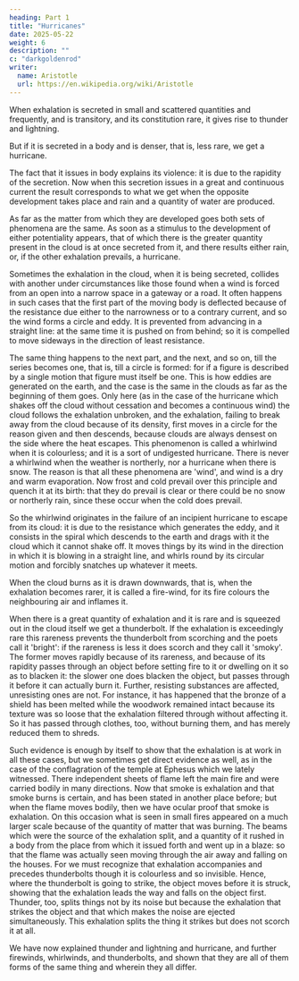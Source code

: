 ```yaml
---
heading: Part 1
title: "Hurricanes"
date: 2025-05-22
weight: 6
description: ""
c: "darkgoldenrod"
writer:
  name: Aristotle 
  url: https://en.wikipedia.org/wiki/Aristotle
---
```



When exhalation is secreted in small and scattered quantities and frequently, and is transitory,
and its constitution rare, it gives rise to thunder and lightning.

But if it is secreted in a body and is denser, that is, less rare,
we get a hurricane. 

The fact that it issues in body explains its violence:
it is due to the rapidity of the secretion. Now when this secretion
issues in a great and continuous current the result corresponds to
what we get when the opposite development takes place and rain and
a quantity of water are produced. 

As far as the matter from which
they are developed goes both sets of phenomena are the same. As soon
as a stimulus to the development of either potentiality appears, that
of which there is the greater quantity present in the cloud is at
once secreted from it, and there results either rain, or, if the other
exhalation prevails, a hurricane. 

Sometimes the exhalation in the cloud, when it is being secreted,
collides with another under circumstances like those found when a
wind is forced from an open into a narrow space in a gateway or a
road. It often happens in such cases that the first part of the moving
body is deflected because of the resistance due either to the narrowness
or to a contrary current, and so the wind forms a circle and eddy.
It is prevented from advancing in a straight line: at the same time
it is pushed on from behind; so it is compelled to move sideways in
the direction of least resistance. 

The same thing happens to the next
part, and the next, and so on, till the series becomes one, that is,
till a circle is formed: for if a figure is described by a single
motion that figure must itself be one. This is how eddies are generated
on the earth, and the case is the same in the clouds as far as the
beginning of them goes. Only here (as in the case of the hurricane
which shakes off the cloud without cessation and becomes a continuous
wind) the cloud follows the exhalation unbroken, and the exhalation,
failing to break away from the cloud because of its density, first
moves in a circle for the reason given and then descends, because
clouds are always densest on the side where the heat escapes. This
phenomenon is called a whirlwind when it is colourless; and it is
a sort of undigested hurricane. There is never a whirlwind when the
weather is northerly, nor a hurricane when there is snow. The reason
is that all these phenomena are 'wind', and wind is a dry and warm
evaporation. Now frost and cold prevail over this principle and quench
it at its birth: that they do prevail is clear or there could be no
snow or northerly rain, since these occur when the cold does prevail.

So the whirlwind originates in the failure of an incipient hurricane
to escape from its cloud: it is due to the resistance which generates
the eddy, and it consists in the spiral which descends to the earth
and drags with it the cloud which it cannot shake off. It moves things
by its wind in the direction in which it is blowing in a straight
line, and whirls round by its circular motion and forcibly snatches
up whatever it meets. 

When the cloud burns as it is drawn downwards, that is, when the exhalation
becomes rarer, it is called a fire-wind, for its fire colours the
neighbouring air and inflames it. 

When there is a great quantity of exhalation and it is rare and is
squeezed out in the cloud itself we get a thunderbolt. If the exhalation
is exceedingly rare this rareness prevents the thunderbolt from scorching
and the poets call it 'bright': if the rareness is less it does scorch
and they call it 'smoky'. The former moves rapidly because of its
rareness, and because of its rapidity passes through an object before
setting fire to it or dwelling on it so as to blacken it: the slower
one does blacken the object, but passes through it before it can actually
burn it. Further, resisting substances are affected, unresisting ones
are not. For instance, it has happened that the bronze of a shield
has been melted while the woodwork remained intact because its texture
was so loose that the exhalation filtered through without affecting
it. So it has passed through clothes, too, without burning them, and
has merely reduced them to shreds. 

Such evidence is enough by itself to show that the exhalation is at
work in all these cases, but we sometimes get direct evidence as well,
as in the case of the conflagration of the temple at Ephesus which
we lately witnessed. There independent sheets of flame left the main
fire and were carried bodily in many directions. Now that smoke is
exhalation and that smoke burns is certain, and has been stated in
another place before; but when the flame moves bodily, then we have
ocular proof that smoke is exhalation. On this occasion what is seen
in small fires appeared on a much larger scale because of the quantity
of matter that was burning. The beams which were the source of the
exhalation split, and a quantity of it rushed in a body from the place
from which it issued forth and went up in a blaze: so that the flame
was actually seen moving through the air away and falling on the houses.
For we must recognize that exhalation accompanies and precedes thunderbolts
though it is colourless and so invisible. Hence, where the thunderbolt
is going to strike, the object moves before it is struck, showing
that the exhalation leads the way and falls on the object first. Thunder,
too, splits things not by its noise but because the exhalation that
strikes the object and that which makes the noise are ejected simultaneously.
This exhalation splits the thing it strikes but does not scorch it
at all. 

We have now explained thunder and lightning and hurricane, and further
firewinds, whirlwinds, and thunderbolts, and shown that they are all
of them forms of the same thing and wherein they all differ.

